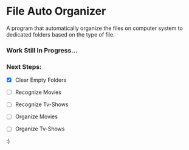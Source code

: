 # File Auto Organizer

A program that automatically organize the files on computer system to dedicated folders based on the type of file.



### Work Still In Progress...



### Next Steps:

- [x] Clear Empty Folders
- [ ] Recognize Movies
- [ ] Recognize Tv-Shows
- [ ] Organize Movies
- [ ] Organize Tv-Shows



:)
